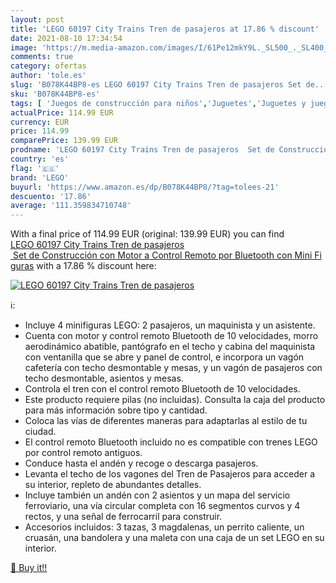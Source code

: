 ```yaml
---
layout: post
title: 'LEGO 60197 City Trains Tren de pasajeros at 17.86 % discount'
date: 2021-08-10 17:34:54
image: 'https://m.media-amazon.com/images/I/61Pe12mkY9L._SL500_._SL400_.jpg'
comments: true
category: ofertas
author: 'tole.es'
slug: 'B078K44BP8-es LEGO 60197 City Trains Tren de pasajeros Set de...'
sku: 'B078K44BP8-es'
tags: [ 'Juegos de construcción para niños','Juguetes','Juguetes y juegos','lego', ]
actualPrice: 114.99 EUR
currency: EUR
price: 114.99
comparePrice: 139.99 EUR
prodname: 'LEGO 60197 City Trains Tren de pasajeros  Set de Construcción con Motor a Control Remoto por Bluetooth con Mini Figuras'
country: 'es'
flag: '🇪🇸'
brand: 'LEGO'
buyurl: 'https://www.amazon.es/dp/B078K44BP8/?tag=tolees-21'
descuento: '17.86'
average: '111.359834710748'
---
```


With a final price of 114.99 EUR (original: 139.99 EUR) you can find [LEGO 60197 City Trains Tren de pasajeros  Set de Construcción con Motor a Control Remoto por Bluetooth con Mini Figuras](https://www.amazon.es/dp/B078K44BP8/?tag=tolees-21) with a  17.86 % discount here:

[![LEGO 60197 City Trains Tren de pasajeros](https://m.media-amazon.com/images/I/61Pe12mkY9L._SL500_._SL400_.jpg)](https://www.amazon.es/dp/B078K44BP8/?tag=tolees-21)

ℹ️:

- Incluye 4 minifiguras LEGO: 2 pasajeros, un maquinista y un asistente.
- Cuenta con motor y control remoto Bluetooth de 10 velocidades, morro aerodinámico abatible, pantógrafo en el techo y cabina del maquinista con ventanilla que se abre y panel de control, e incorpora un vagón cafetería con techo desmontable y mesas, y un vagón de pasajeros con techo desmontable, asientos y mesas.
- Controla el tren con el control remoto Bluetooth de 10 velocidades.
- Este producto requiere pilas (no incluidas). Consulta la caja del producto para más información sobre tipo y cantidad.
- Coloca las vías de diferentes maneras para adaptarlas al estilo de tu ciudad.
- El control remoto Bluetooth incluido no es compatible con trenes LEGO por control remoto antiguos.
- Conduce hasta el andén y recoge o descarga pasajeros.
- Levanta el techo de los vagones del Tren de Pasajeros para acceder a su interior, repleto de abundantes detalles.
- Incluye también un andén con 2 asientos y un mapa del servicio ferroviario, una vía circular completa con 16 segmentos curvos y 4 rectos, y una señal de ferrocarril para construir.
- Accesorios incluidos: 3 tazas, 3 magdalenas, un perrito caliente, un cruasán, una bandolera y una maleta con una caja de un set LEGO en su interior.

[🛒 Buy it!!](https://www.amazon.es/dp/B078K44BP8/?tag=tolees-21)
